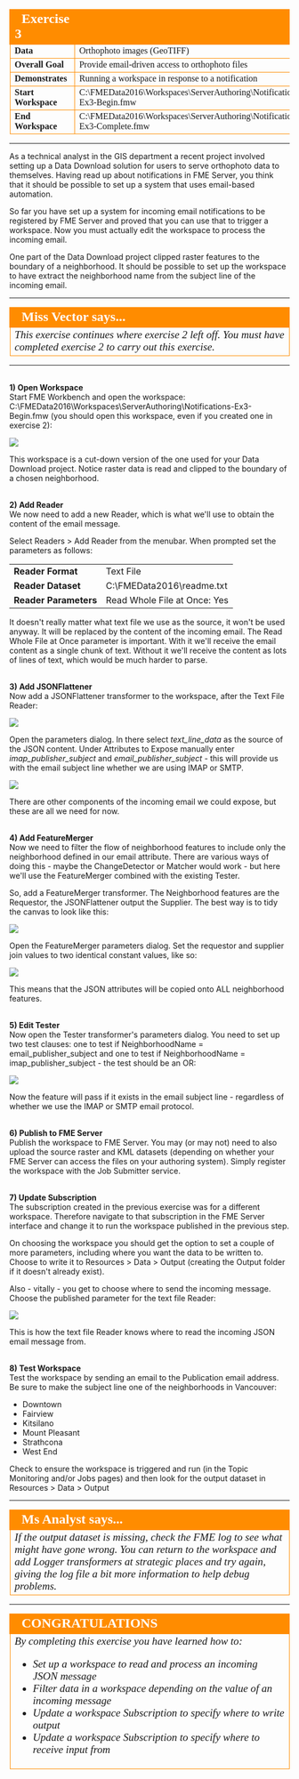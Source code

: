 <!--Instructor Notes-->

<!--Exercise Section-->
<!--NB: In GitBook world we don't give a number to exercises-->

<table style="border-spacing: 0px;border-collapse: collapse;font-family:serif">
<tr>
<td width=25% style="vertical-align:middle;background-color:darkorange;border: 2px solid darkorange">
<i class="fa fa-cogs fa-lg fa-pull-left fa-fw" style="color:white;padding-right: 12px;vertical-align:text-top"></i>
<span style="color:white;font-size:x-large;font-weight: bold">Exercise 3</span>
</td>
<td style="border: 2px solid darkorange;background-color:darkorange;color:white">
<span style="color:white;font-size:x-large;font-weight: bold"></span>
</td>
</tr>

<tr>
<td style="border: 1px solid darkorange; font-weight: bold">Data</td>
<td style="border: 1px solid darkorange">Orthophoto images (GeoTIFF)</td>
</tr>

<tr>
<td style="border: 1px solid darkorange; font-weight: bold">Overall Goal</td>
<td style="border: 1px solid darkorange">Provide email-driven access to orthophoto files</td>
</tr>

<tr>
<td style="border: 1px solid darkorange; font-weight: bold">Demonstrates</td>
<td style="border: 1px solid darkorange">Running a workspace in response to a notification</td>
</tr>

<tr>
<td style="border: 1px solid darkorange; font-weight: bold">Start Workspace</td>
<td style="border: 1px solid darkorange">C:\FMEData2016\Workspaces\ServerAuthoring\Notifications-Ex3-Begin.fmw</td>
</tr>

<tr>
<td style="border: 1px solid darkorange; font-weight: bold">End Workspace</td>
<td style="border: 1px solid darkorange">C:\FMEData2016\Workspaces\ServerAuthoring\Notifications-Ex3-Complete.fmw</td>
</tr>

</table>

---

As a technical analyst in the GIS department a recent project involved setting up a Data Download solution for users to serve orthophoto data to themselves. Having read up about notifications in FME Server, you think that it should be possible to set up a system that uses email-based automation.

So far you have set up a system for incoming email notifications to be registered by FME Server and proved that you can use that to trigger a workspace. Now you must actually edit the workspace to process the incoming email. 

One part of the Data Download project clipped raster features to the boundary of a neighborhood. It should be possible to set up the workspace to have extract the neighborhood name from the subject line of the incoming email. 

---

<!--Person X Says Section-->

<table style="border-spacing: 0px">
<tr>
<td style="vertical-align:middle;background-color:darkorange;border: 2px solid darkorange">
<i class="fa fa-quote-left fa-lg fa-pull-left fa-fw" style="color:white;padding-right: 12px;vertical-align:text-top"></i>
<span style="color:white;font-size:x-large;font-weight: bold;font-family:serif">Miss Vector says...</span>
</td>
</tr>

<tr>
<td style="border: 1px solid darkorange">
<span style="font-family:serif; font-style:italic; font-size:larger">
This exercise continues where exercise 2 left off. You must have completed exercise 2 to carry out this exercise.
</td>
</tr>
</table>

---

<br>**1) Open Workspace**
<br>Start FME Workbench and open the workspace: C:\FMEData2016\Workspaces\ServerAuthoring\Notifications-Ex3-Begin.fmw (you should open this workspace, even if you created one in exercise 2):

![](./Images/Img4.43.Ex3.InitialWorkspace.png)

This workspace is a cut-down version of the one used for your Data Download project. Notice raster data is read and clipped to the boundary of a chosen neighborhood.


<br>**2) Add Reader**
<br>We now need to add a new Reader, which is what we'll use to obtain the content of the email message.

Select Readers > Add Reader from the menubar. When prompted set the parameters as follows: 

<table style="border: 0px">

<tr>
<td style="font-weight: bold">Reader Format</td>
<td style="">Text File</td>
</tr>

<tr>
<td style="font-weight: bold">Reader Dataset</td>
<td style="">C:\FMEData2016\readme.txt</td>
</tr>

<tr>
<td style="font-weight: bold">Reader Parameters</td>
<td style="">Read Whole File at Once: Yes</td>
</tr>

</table>

It doesn't really matter what text file we use as the source, it won't be used anyway. It will be replaced by the content of the incoming email. The Read Whole File at Once parameter is important. With it we'll receive the email content as a single chunk of text. Without it we'll receive the content as lots of lines of text, which would be much harder to parse.


<br>**3) Add JSONFlattener**
<br>Now add a JSONFlattener transformer to the workspace, after the Text File Reader:

![](./Images/Img4.44.Ex3.JSONFlattener.png)

Open the parameters dialog. In there select *text&#95;line&#95;data* as the source of the JSON content. Under Attributes to Expose manually enter *imap&#95;publisher&#95;subject* and *email&#95;publisher&#95;subject* - this will provide us with the email subject line whether we are using IMAP or SMTP.

![](./Images/Img4.45.Ex3.JSONFlattenerParameters.png)

There are other components of the incoming email we could expose, but these are all we need for now.


<br>**4) Add FeatureMerger**
<br>Now we need to filter the flow of neighborhood features to include only the neighborhood defined in our email attribute. There are various ways of doing this - maybe the ChangeDetector or Matcher would work - but here we'll use the FeatureMerger combined with the existing Tester.

So, add a FeatureMerger transformer. The Neighborhood features are the Requestor, the JSONFlattener output the Supplier. The best way is to tidy the canvas to look like this:

![](./Images/Img4.46.Ex3.FeatureMergerCanvas.png)

Open the FeatureMerger parameters dialog. Set the requestor and supplier join values to two identical constant values, like so:

![](./Images/Img4.47.Ex3.FeatureMergerParameters.png)

This means that the JSON attributes will be copied onto ALL neighborhood features.


<br>**5) Edit Tester**
<br>Now open the Tester transformer's parameters dialog. You need to set up two test clauses: one to test if NeighborhoodName = email&#95;publisher&#95;subject and one to test if NeighborhoodName = imap&#95;publisher&#95;subject - the test should be an OR:

![](./Images/Img4.48.Ex3.TesterParameters.png)

Now the feature will pass if it exists in the email subject line - regardless of whether we use the IMAP or SMTP email protocol.
  

<br>**6) Publish to FME Server**
<br>Publish the workspace to FME Server. You may (or may not) need to also upload the source raster and KML datasets (depending on whether your FME Server can access the files on your authoring system). Simply register the workspace with the Job Submitter service. 


<br>**7) Update Subscription**
<br>The subscription created in the previous exercise was for a different workspace. Therefore navigate to that subscription in the FME Server interface and change it to run the workspace published in the previous step. 

On choosing the workspace you should get the option to set a couple of more parameters, including where you want the data to be written to. Choose to write it to Resources &gt; Data &gt; Output (creating the Output folder if it doesn't already exist).

Also - vitally - you get to choose where to send the incoming message. Choose the published parameter for the text file Reader:

![](./Images/Img4.49.Ex3.NotificationMessageMapping.png)

This is how the text file Reader knows where to read the incoming JSON email message from.


<br>**8) Test Workspace**
<br>Test the workspace by sending an email to the Publication email address. Be sure to make the subject line one of the neighborhoods in Vancouver:

- Downtown
- Fairview
- Kitsilano
- Mount Pleasant
- Strathcona
- West End

Check to ensure the workspace is triggered and run (in the Topic Monitoring and/or Jobs pages) and then look for the output dataset in Resources &gt; Data &gt; Output 

---

<!--Person X Says Section-->

<table style="border-spacing: 0px">
<tr>
<td style="vertical-align:middle;background-color:darkorange;border: 2px solid darkorange">
<i class="fa fa-quote-left fa-lg fa-pull-left fa-fw" style="color:white;padding-right: 12px;vertical-align:text-top"></i>
<span style="color:white;font-size:x-large;font-weight: bold;font-family:serif">Ms Analyst says...</span>
</td>
</tr>

<tr>
<td style="border: 1px solid darkorange">
<span style="font-family:serif; font-style:italic; font-size:larger">
If the output dataset is missing, check the FME log to see what might have gone wrong. You can return to the workspace and add Logger transformers at strategic places and try again, giving the log file a bit more information to help debug problems.
</span>
</td>
</tr>
</table>

---

<!--Exercise Congratulations Section--> 

<table style="border-spacing: 0px">
<tr>
<td style="vertical-align:middle;background-color:darkorange;border: 2px solid darkorange">
<i class="fa fa-thumbs-o-up fa-lg fa-pull-left fa-fw" style="color:white;padding-right: 12px;vertical-align:text-top"></i>
<span style="color:white;font-size:x-large;font-weight: bold;font-family:serif">CONGRATULATIONS</span>
</td>
</tr>

<tr>
<td style="border: 1px solid darkorange">
<span style="font-family:serif; font-style:italic; font-size:larger">
By completing this exercise you have learned how to:
<br>
<ul><li>Set up a workspace to read and process an incoming JSON message</li>
<li>Filter data in a workspace depending on the value of an incoming message</li>
<li>Update a workspace Subscription to specify where to write output</li>
<li>Update a workspace Subscription to specify where to receive input from</li></ul>
</span>
</td>
</tr>
</table>   
